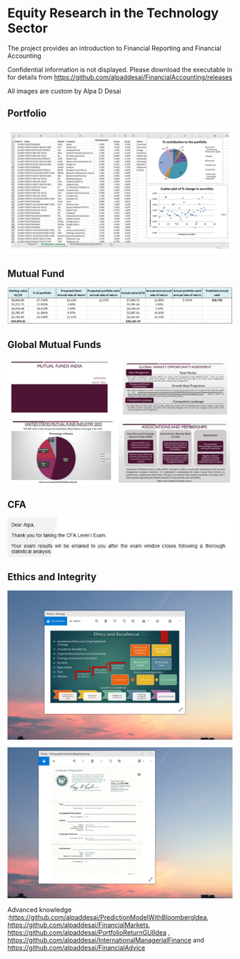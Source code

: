 # Equity Research in the Technology Sector

The project provides an introduction to Financial Reporting and Financial Accounting

Confidential information is not displayed. Please download the executable in for details from https://github.com/alpaddesai/FinancialAccounting/releases

All images are custom by Alpa D Desai 

## Portfolio 
![image](PortfolioImage.jpg)

## Mutual Fund
![image](MutualFund.png)

## Global Mutual Funds
![image](MutualFundsAlpaDesai.jpg)

## CFA
![image](CFAExam.jpg)

## Ethics and Integrity
![image](EthicsandExcellence.png)

![image](USCopyrightCertificate.png)

Advanced knowledge :https://github.com/alpaddesai/PredictionModelWithBloombergIdea, https://github.com/alpaddesai/FinancialMarkets,  https://github.com/alpaddesai/PortfolioReturnGUIIdea ,  https://github.com/alpaddesai/InternationalManagerialFinance and https://github.com/alpaddesai/FinancialAdvice

